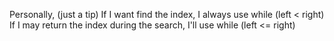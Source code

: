 
Personally, (just a tip)
If I want find the index, I always use while (left < right)
If I may return the index during the search, I'll use while (left <= right)
